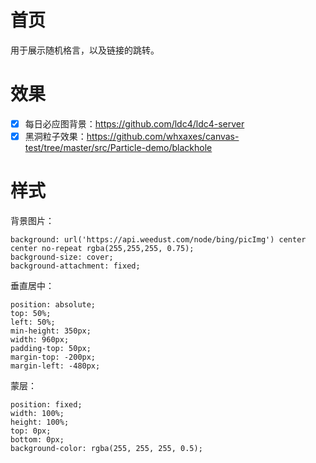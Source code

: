 # 首页

用于展示随机格言，以及链接的跳转。

# 效果

- [x] 每日必应图背景：https://github.com/ldc4/ldc4-server  
- [x] 黑洞粒子效果：https://github.com/whxaxes/canvas-test/tree/master/src/Particle-demo/blackhole  

# 样式

背景图片：
```
background: url('https://api.weedust.com/node/bing/picImg') center center no-repeat rgba(255,255,255, 0.75);
background-size: cover;
background-attachment: fixed;
```

垂直居中：
```
position: absolute;
top: 50%;
left: 50%;
min-height: 350px;
width: 960px;
padding-top: 50px;
margin-top: -200px;
margin-left: -480px;
```

蒙层：
```
position: fixed;
width: 100%;
height: 100%;
top: 0px;
bottom: 0px;
background-color: rgba(255, 255, 255, 0.5);
```
